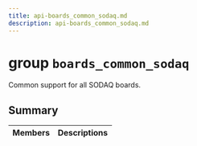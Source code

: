 ```yaml
---
title: api-boards_common_sodaq.md
description: api-boards_common_sodaq.md
---
```

# group `boards_common_sodaq` 

Common support for all SODAQ boards.

## Summary

 Members                        | Descriptions                                
--------------------------------|---------------------------------------------

